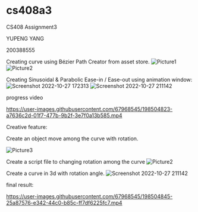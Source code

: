 # cs408a3

CS408 Assignment3 

YUPENG YANG

200388555


Creating curve using Bézier Path Creator from asset store.
![Picture1](https://user-images.githubusercontent.com/67968545/198504737-ff4a0e6c-1fd3-458d-8fa4-a03609f0bed8.png)
![Picture2](https://user-images.githubusercontent.com/67968545/198504756-7a240ba9-bc70-459d-81f2-a28bf87c1349.png)


Creating Sinusoidal & Parabolic Ease-in / Ease-out using animation window:
![Screenshot 2022-10-27 172313](https://user-images.githubusercontent.com/67968545/198504782-2ca0f2ee-0ba8-4d32-b6cd-8ed235893077.png)
![Screenshot 2022-10-27 211142](https://user-images.githubusercontent.com/67968545/198504786-9c8fce95-0cfc-49f3-bfac-5ecbedbec58a.png)

progress video


https://user-images.githubusercontent.com/67968545/198504823-a7636c2d-01f7-477b-9b2f-3e7f0a13b585.mp4

Creative feature:

Create an object move among the curve with rotation.

![Picture3](https://user-images.githubusercontent.com/67968545/198504964-7d9a4fec-c16e-4af8-8d02-0db519104f9b.png)

Create a script file to changing rotation among the curve
![Picture2](https://user-images.githubusercontent.com/67968545/198506094-33248c41-8507-4913-a4dd-999abd46d51f.png)


Create a curve in 3d with rotation angle.
![Screenshot 2022-10-27 211142](https://user-images.githubusercontent.com/67968545/198505620-a980e88c-7846-4024-8c9d-4e0cad184111.png)


final result:


https://user-images.githubusercontent.com/67968545/198504845-25a87576-e342-44c0-b85c-ff7df6225fc7.mp4

